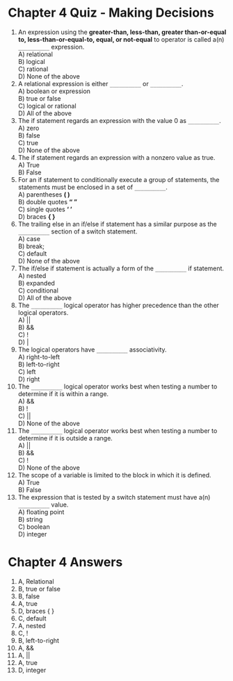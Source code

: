 # Chapter 4 Quiz - Making Decisions

1. An expression using the __greater-than, less-than, greater than-or-equal to, less-than-or-equal-to, equal, or not-equal__ to operator is called a(n) `__________` expression.<br>
    A) relational<br>
    B) logical<br>
    C) rational<br>
    D) None of the above<br>
2. A relational expression is either `__________` or `__________`.<br>
    A) boolean or expression<br>
    B) true or false<br>
    C) logical or rational<br>
    D) All of the above<br>
3. The if statement regards an expression with the value 0 as `__________`.<br>
    A) zero<br>
    B) false<br>
    C) true<br>
    D) None of the above<br>
4. The if statement regards an expression with a nonzero value as true.<br>
    A) True<br>
    B) False<br>
5. For an if statement to conditionally execute a group of statements, the statements must be enclosed in a set of `__________`.<br>
    A) parentheses __( )__<br>
    B) double quotes __“ ”__<br>
    C) single quotes __‘ ’__<br>
    D) braces __{ }__<br>
6. The trailing else in an if/else if statement has a similar purpose as the `__________` section of a switch statement.<br>
    A) case<br>
    B) break;<br>
    C) default<br>
    D) None of the above<br>
7. The if/else if statement is actually a form of the `__________` if statement.<br>
    A) nested<br>
    B) expanded<br>
    C) conditional<br>
    D) All of the above<br>
8. The `__________` logical operator has higher precedence than the other logical operators.<br>
    A) ||<br>
    B) &&<br>
    C) !<br>
    D) |<br>
9. The logical operators have `__________` associativity.<br>
    A) right-to-left<br>
    B) left-to-right<br>
    C) left<br>
    D) right<br>
10. The `__________` logical operator works best when testing a number to determine if it is within a range.<br>
    A) &&<br>
    B) !<br>
    C) ||<br>
    D) None of the above<br>
11. The `__________` logical operator works best when testing a number to determine if it is outside a range.<br>
    A) ||<br>
    B) &&<br>
    C) !<br>
    D) None of the above<br>
12. The scope of a variable is limited to the block in which it is defined.<br>
    A) True<br>
    B) False<br>
13. The expression that is tested by a switch statement must have a(n) `__________` value.<br>
    A) floating point<br>
    B) string<br>
    C) boolean<br>
    D) integer<br>
    
# Chapter 4 Answers
1. A, Relational
2. B, true or false
3. B, false
4. A, true
5. D, braces { }
6. C, default
7. A, nested
8. C, !
9. B, left-to-right
10. A, &&
11. A, ||
12. A, true
13. D, integer
